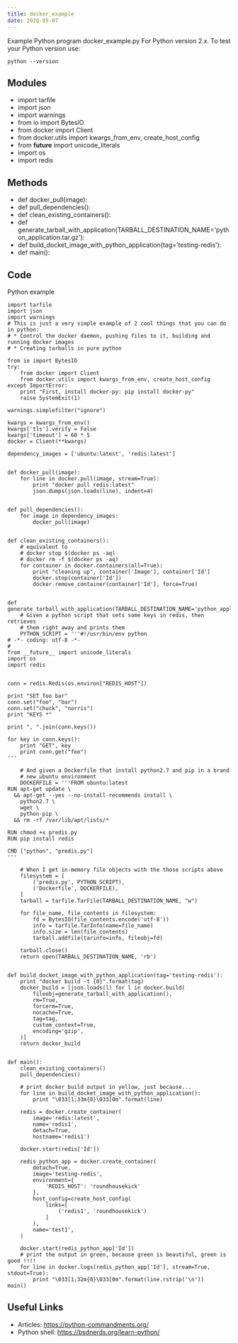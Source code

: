 ```yaml
---
title: docker_example
date: 2020-05-07
---
```

Example Python program docker_example.py
For Python version 2.x.
To test your Python version use:

    python --version

## Modules

* import tarfile
* import json
* import warnings
* from io import BytesIO
* from docker import Client
* from docker.utils import kwargs_from_env, create_host_config
* from __future__ import unicode_literals
* import os
* import redis

## Methods

* def docker_pull(image):
* def pull_dependencies():
* def clean_existing_containers():
* def generate_tarball_with_application(TARBALL_DESTINATION_NAME='python_application.tar.gz'):
* def build_docket_image_with_python_application(tag='testing-redis'):
* def main():

## Code

Python example

    import tarfile
    import json
    import warnings
    # This is just a very simple example of 2 cool things that you can do in python:
    # * Control the docker daemon, pushing files to it, building and running docker images
    # * Creating tarballs in pure python
    
    from io import BytesIO
    try:
        from docker import Client
        from docker.utils import kwargs_from_env, create_host_config
    except ImportError:
        print "First, install docker-py: pip install docker-py"
        raise SystemExit(1)
    
    warnings.simplefilter("ignore")
    
    kwargs = kwargs_from_env()
    kwargs['tls'].verify = False
    kwargs['timeout'] = 60 * 5
    docker = Client(**kwargs)
    
    dependency_images = ['ubuntu:latest', 'redis:latest']
    
    
    def docker_pull(image):
        for line in docker.pull(image, stream=True):
            print "docker pull redis:latest"
            json.dumps(json.loads(line), indent=4)
    
    
    def pull_dependencies():
        for image in dependency_images:
            docker_pull(image)
    
    
    def clean_existing_containers():
        # equivalent to
        # docker stop $(docker ps -aq)
        # docker rm -f $(docker ps -aq)
        for container in docker.containers(all=True):
            print "cleaning up", container['Image'], container['Id']
            docker.stop(container['Id'])
            docker.remove_container(container['Id'], force=True)
    
    
    def generate_tarball_with_application(TARBALL_DESTINATION_NAME='python_application.tar.gz'):
        # Given a python script that sets some keys in redis, then retrieves
        # them right away and prints them
        PYTHON_SCRIPT = '''#!/usr/bin/env python
    # -*- coding: utf-8 -*-
    #
    from __future__ import unicode_literals
    import os
    import redis
    
    
    conn = redis.Redis(os.environ["REDIS_HOST"])
    
    print "SET foo bar"
    conn.set("foo", "bar")
    conn.set("chuck", "norris")
    print "KEYS *"
    
    print ", ".join(conn.keys())
    
    for key in conn.keys():
        print "GET", key
        print conn.get("foo")
    '''
    
        # And given a Dockerfile that install python2.7 and pip in a brand
        # new ubuntu environment
        DOCKERFILE = '''FROM ubuntu:latest
    RUN apt-get update \
      && apt-get --yes --no-install-recommends install \
        python2.7 \
        wget \
        python-pip \
      && rm -rf /var/lib/apt/lists/*
    
    RUN chmod +x predis.py
    RUN pip install redis
    
    CMD ["python", "predis.py"]
    '''
    
        # When I get in-memory file objects with the those scripts above
        filesystem = [
            ('predis.py', PYTHON_SCRIPT),
            ('Dockerfile', DOCKERFILE),
        ]
        tarball = tarfile.TarFile(TARBALL_DESTINATION_NAME, "w")
    
        for file_name, file_contents in filesystem:
            fd = BytesIO(file_contents.encode('utf-8'))
            info = tarfile.TarInfo(name=file_name)
            info.size = len(file_contents)
            tarball.addfile(tarinfo=info, fileobj=fd)
    
        tarball.close()
        return open(TARBALL_DESTINATION_NAME, 'rb')
    
    
    def build_docket_image_with_python_application(tag='testing-redis'):
        print "docker build -t {0}".format(tag)
        docker_build = [json.loads(l) for l in docker.build(
            fileobj=generate_tarball_with_application(),
            rm=True,
            forcerm=True,
            nocache=True,
            tag=tag,
            custom_context=True,
            encoding='gzip',
        )]
        return docker_build
    
    
    def main():
        clean_existing_containers()
        pull_dependencies()
    
        # print docker build output in yellow, just because...
        for line in build_docket_image_with_python_application():
            print "\033[1;33m{0}\033[0m".format(line)
    
        redis = docker.create_container(
            image='redis:latest',
            name='redis1',
            detach=True,
            hostname='redis1')
    
        docker.start(redis['Id'])
    
        redis_python_app = docker.create_container(
            detach=True,
            image='testing-redis',
            environment={
                'REDIS_HOST': 'roundhousekick'
            },
            host_config=create_host_config(
                links=[
                    ('redis1', 'roundhousekick')
                ]
            ),
            name='test1',
        )
    
        docker.start(redis_python_app['Id'])
        # print the output in green, because green is beautiful, green is good !!!!
        for line in docker.logs(redis_python_app['Id'], stream=True, stdout=True):
            print "\033[1;32m{0}\033[0m".format(line.rstrip('\n'))
    main()
    

## Useful Links

- Articles: https://python-commandments.org/
- Python shell: https://bsdnerds.org/learn-python/
